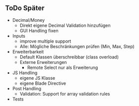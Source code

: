 ## ToDo Später
- Decimal/Money 
    - Direkt eigene Decimal Validation hinzufügen
    - GUI Handling fixen
- Inputs
    - improve multiple support
    - Alle: Mögliche Beschränkungen prüfen (Min, Max, Step)
- Erweiterbarkeit
    - Default Klassen überschreibbar (class overload)
    - Externe Erweiterungen
        - Remote Select nur als Erweiterung
- JS Handling
    - eigene JS Klasse
    - eigene Blade Directive
- Post Handling
	- Validation: Support for array validation rules
- Tests